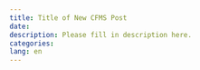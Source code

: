 ```yaml
---
title: Title of New CFMS Post
date:
description: Please fill in description here.
categories:
lang: en
---
```

